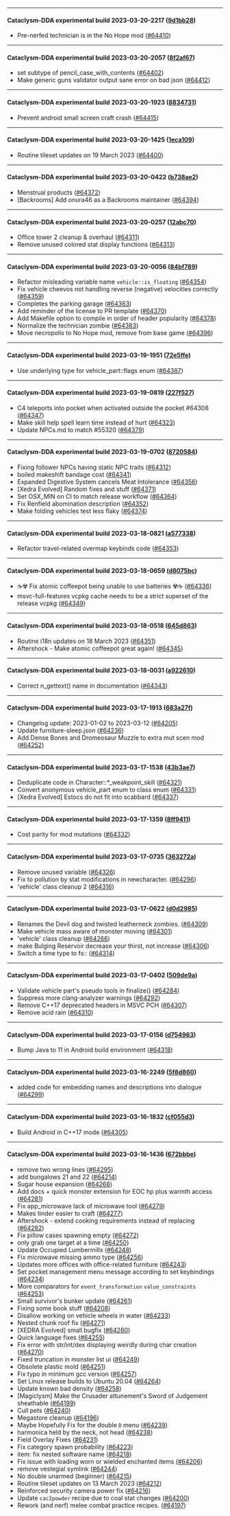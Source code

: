 
---

#### Cataclysm-DDA experimental build 2023-03-20-2217 ([9d1bb28](https://github.com/CleverRaven/Cataclysm-DDA/releases/tag/cdda-experimental-2023-03-20-2217))

* Pre-nerfed technician is in the No Hope mod ([#64410](https://github.com/CleverRaven/Cataclysm-DDA/pull/64410))

---

#### Cataclysm-DDA experimental build 2023-03-20-2057 ([8f2af67](https://github.com/CleverRaven/Cataclysm-DDA/releases/tag/cdda-experimental-2023-03-20-2057))

* set subtype of pencil_case_with_contents ([#64402](https://github.com/CleverRaven/Cataclysm-DDA/pull/64402))
* Make generic guns validator output sane error on bad json ([#64412](https://github.com/CleverRaven/Cataclysm-DDA/pull/64412))

---

#### Cataclysm-DDA experimental build 2023-03-20-1923 ([8834731](https://github.com/CleverRaven/Cataclysm-DDA/releases/tag/cdda-experimental-2023-03-20-1923))

* Prevent android small screen craft crash ([#64415](https://github.com/CleverRaven/Cataclysm-DDA/pull/64415))

---

#### Cataclysm-DDA experimental build 2023-03-20-1425 ([1eca109](https://github.com/CleverRaven/Cataclysm-DDA/releases/tag/cdda-experimental-2023-03-20-1425))

* Routine tileset updates on 19 March 2023 ([#64400](https://github.com/CleverRaven/Cataclysm-DDA/pull/64400))

---

#### Cataclysm-DDA experimental build 2023-03-20-0422 ([b738ae2](https://github.com/CleverRaven/Cataclysm-DDA/releases/tag/cdda-experimental-2023-03-20-0422))

* Menstrual products ([#64372](https://github.com/CleverRaven/Cataclysm-DDA/pull/64372))
* [Backrooms] Add onura46 as a Backrooms maintainer ([#64394](https://github.com/CleverRaven/Cataclysm-DDA/pull/64394))

---

#### Cataclysm-DDA experimental build 2023-03-20-0257 ([12abc70](https://github.com/CleverRaven/Cataclysm-DDA/releases/tag/cdda-experimental-2023-03-20-0257))

* Office tower 2 cleanup & overhaul ([#64311](https://github.com/CleverRaven/Cataclysm-DDA/pull/64311))
* Remove unused colored stat display functions ([#64313](https://github.com/CleverRaven/Cataclysm-DDA/pull/64313))

---

#### Cataclysm-DDA experimental build 2023-03-20-0056 ([84bf789](https://github.com/CleverRaven/Cataclysm-DDA/releases/tag/cdda-experimental-2023-03-20-0056))

* Refactor misleading variable name `vehicle::is_floating` ([#64354](https://github.com/CleverRaven/Cataclysm-DDA/pull/64354))
* Fix vehicle cheevos not handling reverse (negative) velocities correctly ([#64359](https://github.com/CleverRaven/Cataclysm-DDA/pull/64359))
* Completes the parking garage ([#64363](https://github.com/CleverRaven/Cataclysm-DDA/pull/64363))
* Add reminder of the license to PR template ([#64370](https://github.com/CleverRaven/Cataclysm-DDA/pull/64370))
* Add Makefile option to compile in order of header popularity ([#64378](https://github.com/CleverRaven/Cataclysm-DDA/pull/64378))
* Normalize the technician zombie ([#64383](https://github.com/CleverRaven/Cataclysm-DDA/pull/64383))
* Move necropolis to No Hope mod, remove from base game ([#64396](https://github.com/CleverRaven/Cataclysm-DDA/pull/64396))

---

#### Cataclysm-DDA experimental build 2023-03-19-1951 ([72e5ffe](https://github.com/CleverRaven/Cataclysm-DDA/releases/tag/cdda-experimental-2023-03-19-1951))

* Use underlying type for vehicle_part::flags enum ([#64387](https://github.com/CleverRaven/Cataclysm-DDA/pull/64387))

---

#### Cataclysm-DDA experimental build 2023-03-19-0819 ([227f527](https://github.com/CleverRaven/Cataclysm-DDA/releases/tag/cdda-experimental-2023-03-19-0819))

* C4 teleports into pocket when activated outside the pocket #64308 ([#64347](https://github.com/CleverRaven/Cataclysm-DDA/pull/64347))
* Make skill help spell learn time instead of hurt ([#64323](https://github.com/CleverRaven/Cataclysm-DDA/pull/64323))
* Update NPCs.md to match #55320 ([#64379](https://github.com/CleverRaven/Cataclysm-DDA/pull/64379))

---

#### Cataclysm-DDA experimental build 2023-03-19-0702 ([8720584](https://github.com/CleverRaven/Cataclysm-DDA/releases/tag/cdda-experimental-2023-03-19-0702))

* Fixing follower NPCs having static NPC traits ([#64312](https://github.com/CleverRaven/Cataclysm-DDA/pull/64312))
* boiled makeshift bandage cost ([#64341](https://github.com/CleverRaven/Cataclysm-DDA/pull/64341))
* Expanded Digestive System cancels Meat Intolerance ([#64356](https://github.com/CleverRaven/Cataclysm-DDA/pull/64356))
* [Xedra Evolved] Random fixes and stuff ([#64371](https://github.com/CleverRaven/Cataclysm-DDA/pull/64371))
* Set OSX_MIN on CI to match release workflow ([#64364](https://github.com/CleverRaven/Cataclysm-DDA/pull/64364))
* Fix Renfield abomination description ([#64352](https://github.com/CleverRaven/Cataclysm-DDA/pull/64352))
* Make folding vehicles test less flaky ([#64374](https://github.com/CleverRaven/Cataclysm-DDA/pull/64374))

---

#### Cataclysm-DDA experimental build 2023-03-18-0821 ([a577338](https://github.com/CleverRaven/Cataclysm-DDA/releases/tag/cdda-experimental-2023-03-18-0821))

* Refactor travel-related overmap keybinds code ([#64353](https://github.com/CleverRaven/Cataclysm-DDA/pull/64353))

---

#### Cataclysm-DDA experimental build 2023-03-18-0659 ([d8075bc](https://github.com/CleverRaven/Cataclysm-DDA/releases/tag/cdda-experimental-2023-03-18-0659))

* ☕☢️ Fix atomic coffeepot being unable to use batteries ☢️☕ ([#64336](https://github.com/CleverRaven/Cataclysm-DDA/pull/64336))
* msvc-full-features vcpkg cache needs to be a strict superset of the release vcpkg ([#64349](https://github.com/CleverRaven/Cataclysm-DDA/pull/64349))

---

#### Cataclysm-DDA experimental build 2023-03-18-0518 ([645d863](https://github.com/CleverRaven/Cataclysm-DDA/releases/tag/cdda-experimental-2023-03-18-0518))

* Routine i18n updates on 18 March 2023 ([#64351](https://github.com/CleverRaven/Cataclysm-DDA/pull/64351))
* Aftershock - Make atomic coffeepot great again! ([#64345](https://github.com/CleverRaven/Cataclysm-DDA/pull/64345))

---

#### Cataclysm-DDA experimental build 2023-03-18-0031 ([a922610](https://github.com/CleverRaven/Cataclysm-DDA/releases/tag/cdda-experimental-2023-03-18-0031))

* Correct n_gettext() name in documentation ([#64343](https://github.com/CleverRaven/Cataclysm-DDA/pull/64343))

---

#### Cataclysm-DDA experimental build 2023-03-17-1913 ([683a27f](https://github.com/CleverRaven/Cataclysm-DDA/releases/tag/cdda-experimental-2023-03-17-1913))

* Changelog update: 2023-01-02 to 2023-03-12 ([#64205](https://github.com/CleverRaven/Cataclysm-DDA/pull/64205))
* Update furniture-sleep.json ([#64236](https://github.com/CleverRaven/Cataclysm-DDA/pull/64236))
* Add Dense Bones and Dromeosaur Muzzle to extra mut scen mod ([#64252](https://github.com/CleverRaven/Cataclysm-DDA/pull/64252))

---

#### Cataclysm-DDA experimental build 2023-03-17-1538 ([43b3ae7](https://github.com/CleverRaven/Cataclysm-DDA/releases/tag/cdda-experimental-2023-03-17-1538))

* Deduplicate code in Character::*_weakpoint_skill ([#64321](https://github.com/CleverRaven/Cataclysm-DDA/pull/64321))
* Convert anonymous vehicle_part enum to class enum ([#64331](https://github.com/CleverRaven/Cataclysm-DDA/pull/64331))
* [Xedra Evolved] Estocs do not fit into scabbard ([#64337](https://github.com/CleverRaven/Cataclysm-DDA/pull/64337))

---

#### Cataclysm-DDA experimental build 2023-03-17-1359 ([8ff9411](https://github.com/CleverRaven/Cataclysm-DDA/releases/tag/cdda-experimental-2023-03-17-1359))

* Cost parity for mod mutations ([#64332](https://github.com/CleverRaven/Cataclysm-DDA/pull/64332))

---

#### Cataclysm-DDA experimental build 2023-03-17-0735 ([363272a](https://github.com/CleverRaven/Cataclysm-DDA/releases/tag/cdda-experimental-2023-03-17-0735))

* Remove unused variable ([#64326](https://github.com/CleverRaven/Cataclysm-DDA/pull/64326))
* Fix to pollution by stat modifications in newcharacter. ([#64296](https://github.com/CleverRaven/Cataclysm-DDA/pull/64296))
* 'vehicle' class cleanup 2 ([#64316](https://github.com/CleverRaven/Cataclysm-DDA/pull/64316))

---

#### Cataclysm-DDA experimental build 2023-03-17-0622 ([d0d2985](https://github.com/CleverRaven/Cataclysm-DDA/releases/tag/cdda-experimental-2023-03-17-0622))

* Renames the Devil dog and twisted leatherneck zombies. ([#64309](https://github.com/CleverRaven/Cataclysm-DDA/pull/64309))
* Make vehicle mass aware of monster moving ([#64301](https://github.com/CleverRaven/Cataclysm-DDA/pull/64301))
* 'vehicle' class cleanup ([#64266](https://github.com/CleverRaven/Cataclysm-DDA/pull/64266))
* make Bulging Reservoir decrease your thirst, not increase ([#64306](https://github.com/CleverRaven/Cataclysm-DDA/pull/64306))
* Switch a time type to fs:: ([#64314](https://github.com/CleverRaven/Cataclysm-DDA/pull/64314))

---

#### Cataclysm-DDA experimental build 2023-03-17-0402 ([509de9a](https://github.com/CleverRaven/Cataclysm-DDA/releases/tag/cdda-experimental-2023-03-17-0402))

* Validate vehicle part's pseudo tools in finalize() ([#64284](https://github.com/CleverRaven/Cataclysm-DDA/pull/64284))
* Suppress more clang-analyzer warnings ([#64292](https://github.com/CleverRaven/Cataclysm-DDA/pull/64292))
* Remove C++17 deprecated headers in MSVC PCH ([#64307](https://github.com/CleverRaven/Cataclysm-DDA/pull/64307))
* Remove acid rain ([#64310](https://github.com/CleverRaven/Cataclysm-DDA/pull/64310))

---

#### Cataclysm-DDA experimental build 2023-03-17-0156 ([d754963](https://github.com/CleverRaven/Cataclysm-DDA/releases/tag/cdda-experimental-2023-03-17-0156))

* Bump Java to 11 in Android build environment ([#64318](https://github.com/CleverRaven/Cataclysm-DDA/pull/64318))

---

#### Cataclysm-DDA experimental build 2023-03-16-2249 ([5f8d860](https://github.com/CleverRaven/Cataclysm-DDA/releases/tag/cdda-experimental-2023-03-16-2249))

* added code for embedding names and descriptions into dialogue ([#64299](https://github.com/CleverRaven/Cataclysm-DDA/pull/64299))

---

#### Cataclysm-DDA experimental build 2023-03-16-1832 ([cf055d3](https://github.com/CleverRaven/Cataclysm-DDA/releases/tag/cdda-experimental-2023-03-16-1832))

* Build Android in C++17 mode ([#64305](https://github.com/CleverRaven/Cataclysm-DDA/pull/64305))

---

#### Cataclysm-DDA experimental build 2023-03-16-1436 ([672bbbe](https://github.com/CleverRaven/Cataclysm-DDA/releases/tag/cdda-experimental-2023-03-16-1436))

* remove two wrong lines ([#64295](https://github.com/CleverRaven/Cataclysm-DDA/pull/64295))
* add bungalows 21 and 22 ([#64214](https://github.com/CleverRaven/Cataclysm-DDA/pull/64214))
* Sugar house expansion ([#64268](https://github.com/CleverRaven/Cataclysm-DDA/pull/64268))
* Add docs + quick monster extension for EOC hp plus warmth access ([#64281](https://github.com/CleverRaven/Cataclysm-DDA/pull/64281))
* Fix app_microwave lack of microwave tool ([#64279](https://github.com/CleverRaven/Cataclysm-DDA/pull/64279))
* Makes tinder easier to craft ([#64277](https://github.com/CleverRaven/Cataclysm-DDA/pull/64277))
* Aftershock - extend cooking requirements instead of replacing ([#64282](https://github.com/CleverRaven/Cataclysm-DDA/pull/64282))
* Fix pillow cases spawning empty ([#64272](https://github.com/CleverRaven/Cataclysm-DDA/pull/64272))
* only grab one target at a time ([#64250](https://github.com/CleverRaven/Cataclysm-DDA/pull/64250))
* Update Occupied Lumbermills ([#64248](https://github.com/CleverRaven/Cataclysm-DDA/pull/64248))
* Fix microwave missing ammo type ([#64256](https://github.com/CleverRaven/Cataclysm-DDA/pull/64256))
* Updates more offices with office-related furniture ([#64243](https://github.com/CleverRaven/Cataclysm-DDA/pull/64243))
* Set pocket management menu message according to set keybindings ([#64234](https://github.com/CleverRaven/Cataclysm-DDA/pull/64234))
* More comparators for `event_transformation` `value_constraints` ([#64253](https://github.com/CleverRaven/Cataclysm-DDA/pull/64253))
* Small survivor's bunker update ([#64261](https://github.com/CleverRaven/Cataclysm-DDA/pull/64261))
* Fixing some book stuff ([#64208](https://github.com/CleverRaven/Cataclysm-DDA/pull/64208))
* Disallow working on vehicle wheels in water ([#64233](https://github.com/CleverRaven/Cataclysm-DDA/pull/64233))
* Nested chunk roof fix ([#64271](https://github.com/CleverRaven/Cataclysm-DDA/pull/64271))
* [XEDRA Evolved] small bugfix ([#64260](https://github.com/CleverRaven/Cataclysm-DDA/pull/64260))
* Quick language fixes ([#64255](https://github.com/CleverRaven/Cataclysm-DDA/pull/64255))
* Fix error with str/int/dex displaying weirdly during char creation ([#64270](https://github.com/CleverRaven/Cataclysm-DDA/pull/64270))
* Fixed truncation in monster list ui ([#64249](https://github.com/CleverRaven/Cataclysm-DDA/pull/64249))
* Obsolete plastic mold ([#64251](https://github.com/CleverRaven/Cataclysm-DDA/pull/64251))
* Fix typo in minimum gcc version ([#64257](https://github.com/CleverRaven/Cataclysm-DDA/pull/64257))
* Set Linux release builds to Ubuntu 20.04 ([#64264](https://github.com/CleverRaven/Cataclysm-DDA/pull/64264))
* Update known bad density ([#64258](https://github.com/CleverRaven/Cataclysm-DDA/pull/64258))
* [Magiclysm] Make the Crusader attunement's Sword of Judgement sheathable ([#64199](https://github.com/CleverRaven/Cataclysm-DDA/pull/64199))
* Cull pets ([#64240](https://github.com/CleverRaven/Cataclysm-DDA/pull/64240))
* Megastore cleanup ([#64196](https://github.com/CleverRaven/Cataclysm-DDA/pull/64196))
* Maybe Hopefully Fix for the double ``D`` menu ([#64239](https://github.com/CleverRaven/Cataclysm-DDA/pull/64239))
* harmonica held by the neck, not head ([#64238](https://github.com/CleverRaven/Cataclysm-DDA/pull/64238))
* Field Overlay Fixes ([#64231](https://github.com/CleverRaven/Cataclysm-DDA/pull/64231))
* Fix category spawn probability ([#64223](https://github.com/CleverRaven/Cataclysm-DDA/pull/64223))
* item: fix nested software name ([#64218](https://github.com/CleverRaven/Cataclysm-DDA/pull/64218))
* Fix issue with loading worn or wielded enchanted items ([#64206](https://github.com/CleverRaven/Cataclysm-DDA/pull/64206))
* remove vestegial symlink ([#64244](https://github.com/CleverRaven/Cataclysm-DDA/pull/64244))
* No double unarmed (beginner) ([#64215](https://github.com/CleverRaven/Cataclysm-DDA/pull/64215))
* Routine tileset updates on 13 March 2023 ([#64212](https://github.com/CleverRaven/Cataclysm-DDA/pull/64212))
* Reinforced security camera power fix ([#64216](https://github.com/CleverRaven/Cataclysm-DDA/pull/64216))
* Update `cac2powder` recipe due to coal stat changes ([#64200](https://github.com/CleverRaven/Cataclysm-DDA/pull/64200))
* Rework (and nerf) melee combat practice recipes. ([#64197](https://github.com/CleverRaven/Cataclysm-DDA/pull/64197))

